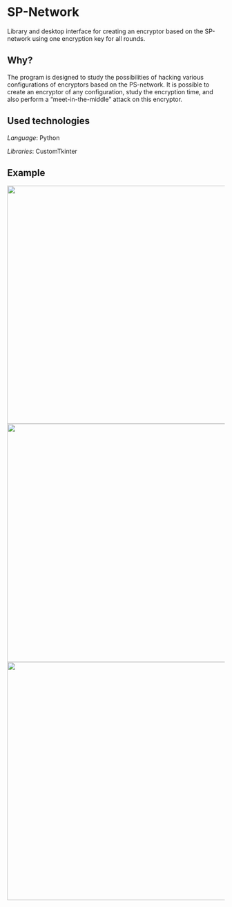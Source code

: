 # SP-Network
Library and desktop interface for creating an encryptor based on the SP-network using one encryption key for all rounds.
## Why?
The program is designed to study the possibilities of hacking various configurations of encryptors based on the PS-network. It is possible to create an encryptor of any configuration, study the encryption time, and also perform a “meet-in-the-middle” attack on this encryptor.
## Used technologies
*Language*: Python

*Libraries*: CustomTkinter

## Example
<img src="https://github.com/KrayMakso68/SP-network/assets/58968205/a8688b10-57c9-4711-bb9d-a5d5296847f6" width="550">
<img src="https://github.com/KrayMakso68/SP-network/assets/58968205/7a30a559-b6d6-4f29-b9e4-9922d81dbeb0" width="550">
<img src="https://github.com/KrayMakso68/SP-network/assets/58968205/a351bc33-4859-48cf-aab7-8858733eca56" width="550">
